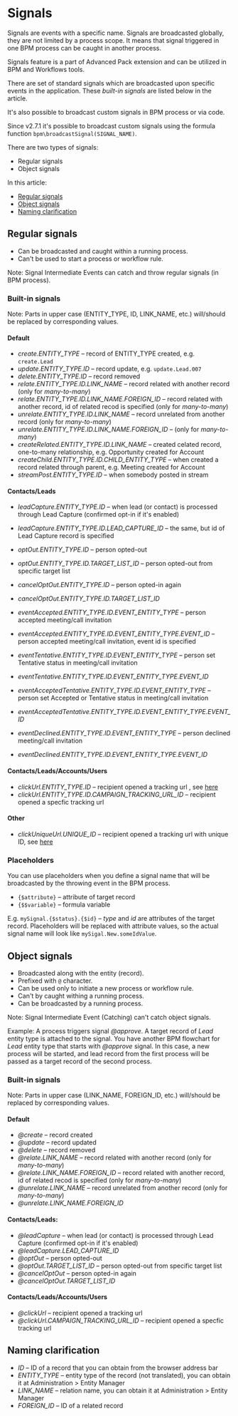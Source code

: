 # Signals

Signals are events with a specific name. Signals are broadcasted globally, they are not limited by a process scope. It means that signal triggered in one BPM process can be caught in another process.

Signals feature is a part of Advanced Pack extension and can be utilized in BPM and Workflows tools.

There are set of standard signals which are broadcasted upon specific events in the application. These *built-in signals* are listed below in the article.

It's also possible to broadcast custom signals in BPM process or via code.

Since v2.7.1 it's possible to broadcast custom signals using the formula function `bpm\broadcastSignal(SIGNAL_NAME)`.

There are two types of signals:

* Regular signals
* Object signals

In this article:

* [Regular signals](#regular-signals)
* [Object signals](#object-signals)
* [Naming clarification](#naming-clarification)

## Regular signals

* Can be broadcasted and caught within a running process.
* Can't be used to start a process or workflow rule.

Note: Signal Intermediate Events can catch and throw regular signals (in BPM process).

### Built-in signals

Note: Parts in upper case (ENTITY_TYPE, ID, LINK_NAME, etc.) will/should be replaced by corresponding values.

#### Default

* *create.ENTITY_TYPE* – record of ENTITY_TYPE created, e.g. `create.Lead`
* *update.ENTITY_TYPE.ID* – record update, e.g. `update.Lead.007`
* *delete.ENTITY_TYPE.ID* – record removed
* *relate.ENTITY_TYPE.ID.LINK_NAME* – record related with another record (only for *many-to-many*)
* *relate.ENTITY_TYPE.ID.LINK_NAME.FOREIGN_ID* – record related with another record, id of related recod is specified (only for *many-to-many*)
* *unrelate.ENTITY_TYPE.ID.LINK_NAME* – record unrelated from another record (only for *many-to-many*)
* *unrelate.ENTITY_TYPE.ID.LINK_NAME.FOREIGN_ID* – (only for *many-to-many*)
* *createRelated.ENTITY_TYPE.ID.LINK_NAME* – created celated record, one-to-many relationship, e.g. Opportunity created for Account
* *createChild.ENTITY_TYPE.ID.CHILD_ENTITY_TYPE* – when created a record related through parent, e.g. Meeting created for Account
* *streamPost.ENTITY_TYPE.ID* – when somebody posted in stream

#### Contacts/Leads

* *leadCapture.ENTITY_TYPE.ID* – when lead (or contact) is processed through Lead Capture (confirmed opt-in if it's enabled)
* *leadCapture.ENTITY_TYPE.ID.LEAD_CAPTURE_ID* – the same, but id of Lead Capture record is specified

* *optOut.ENTITY_TYPE.ID* – person opted-out
* *optOut.ENTITY_TYPE.ID.TARGET_LIST_ID* – person opted-out from specific target list
* *cancelOptOut.ENTITY_TYPE.ID* – person opted-in again
* *cancelOptOut.ENTITY_TYPE.ID.TARGET_LIST_ID*

* *eventAccepted.ENTITY_TYPE.ID.EVENT_ENTITY_TYPE* – person accepted meeting/call invitation
* *eventAccepted.ENTITY_TYPE.ID.EVENT_ENTITY_TYPE.EVENT_ID* – person accepted meeting/call invitation, event id is specified

* *eventTentative.ENTITY_TYPE.ID.EVENT_ENTITY_TYPE* – person set Tentative status in meeting/call invitation
* *eventTentative.ENTITY_TYPE.ID.EVENT_ENTITY_TYPE.EVENT_ID*

* *eventAcceptedTentative.ENTITY_TYPE.ID.EVENT_ENTITY_TYPE* – person set Accepted or Tentative status in meeting/call invitation
* *eventAcceptedTentative.ENTITY_TYPE.ID.EVENT_ENTITY_TYPE.EVENT_ID*

* *eventDeclined.ENTITY_TYPE.ID.EVENT_ENTITY_TYPE* – person declined meeting/call invitation
* *eventDeclined.ENTITY_TYPE.ID.EVENT_ENTITY_TYPE.EVENT_ID*

#### Contacts/Leads/Accounts/Users

* *clickUrl.ENTITY_TYPE.ID* – recipient opened a tracking url , see [here](bpm-tracking-urls.md)
* *clickUrl.ENTITY_TYPE.ID.CAMPAIGN_TRACKING_URL_ID* – recipient opened a specfic tracking url

#### Other

* *clickUniqueUrl.UNIQUE_ID* – recipient opened a tracking url with unique ID, see [here](bpm-tracking-urls.md)

### Placeholders

You can use placeholders when you define a signal name that will be broadcasted by the throwing event in the BPM process.

* `{$attribute}` – attribute of target record
* `{$$variable}` – formula variable

E.g. `mySignal.{$status}.{$id}` – *type* and *id* are attributes of the target record. Placeholders will be replaced with attribute values, so the actual signal name will look like `mySigal.New.someIdValue`.


## Object signals

* Broadcasted along with the entity (record).
* Prefixed with `@` character.
* Can be used only to initiate a new process or workflow rule.
* Can't by caught withing a running process.
* Can be broadcasted by a running process. 

Note: Signal Intermediate Event (Catching) can't catch object signals. 

Example: A process triggers signal *@approve*. A target record of *Lead* entity type is attached to the signal. You have another BPM flowchart for *Lead* entity type that starts with *@approve* signal. In this case, a new process will be started, and lead record from the first process will be passed as a target record of the second process. 

### Built-in signals

Note: Parts in upper case (LINK_NAME, FOREIGN_ID, etc.) will/should be replaced by corresponding values.

#### Default

* *@create* – record created
* *@update* – record updated
* *@delete* – record removed
* *@relate.LINK_NAME* – record related with another record (only for *many-to-many*)
* *@relate.LINK_NAME.FOREIGN_ID* – record related with another record, id of related recod is specified (only for *many-to-many*)
* *@unrelate.LINK_NAME* – record unrelated from another record (only for *many-to-many*)
* *@unrelate.LINK_NAME.FOREIGN_ID*

#### Contacts/Leads:

* *@leadCapture* – when lead (or contact) is processed through Lead Capture (confirmed opt-in if it's enabled)
* *@leadCapture.LEAD_CAPTURE_ID*
* *@optOut* – person opted-out
* *@optOut.TARGET_LIST_ID* – person opted-out from specific target list
* *@cancelOptOut* – person opted-in again
* *@cancelOptOut.TARGET_LIST_ID*

#### Contacts/Leads/Accounts/Users

* *@clickUrl* – recipient opened a tracking url
* *@clickUrl.CAMPAIGN_TRACKING_URL_ID* – recipient opened a specfic tracking url


## Naming clarification

* *ID* – ID of a record that you can obtain from the browser address bar
* *ENTITY_TYPE* – entity type of the record (not translated), you can obtain it at Administration > Entity Manager
* *LINK_NAME* – relation name, you can obtain it at Administration > Entity Manager
* *FOREIGN_ID* – ID of a related record

